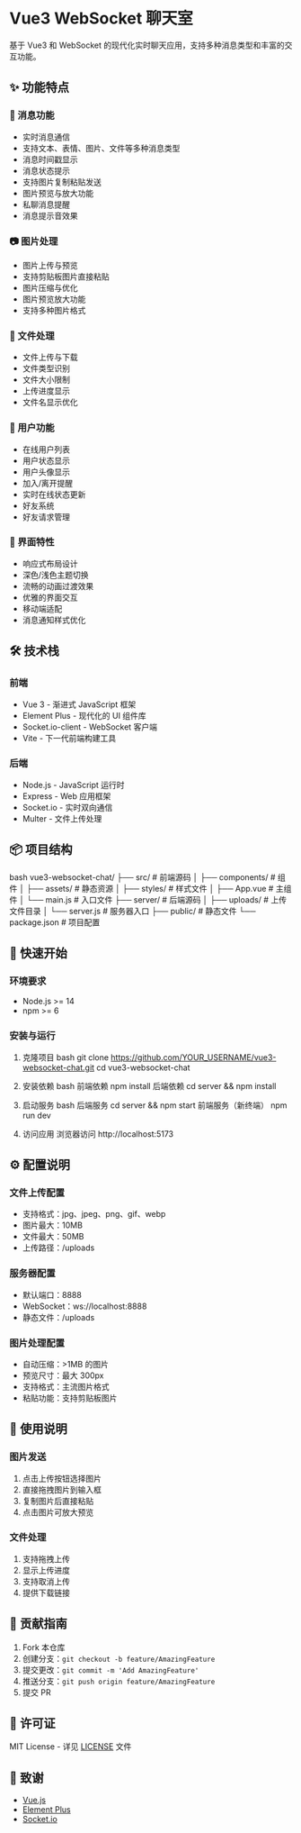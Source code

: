 # Vue3 WebSocket 聊天室

基于 Vue3 和 WebSocket 的现代化实时聊天应用，支持多种消息类型和丰富的交互功能。

## ✨ 功能特点

### 💬 消息功能
- 实时消息通信
- 支持文本、表情、图片、文件等多种消息类型
- 消息时间戳显示
- 消息状态提示
- 支持图片复制粘贴发送
- 图片预览与放大功能
- 私聊消息提醒
- 消息提示音效果

### 📷 图片处理
- 图片上传与预览
- 支持剪贴板图片直接粘贴
- 图片压缩与优化
- 图片预览放大功能
- 支持多种图片格式

### 📁 文件处理
- 文件上传与下载
- 文件类型识别
- 文件大小限制
- 上传进度显示
- 文件名显示优化

### 👥 用户功能
- 在线用户列表
- 用户状态显示
- 用户头像显示
- 加入/离开提醒
- 实时在线状态更新
- 好友系统
- 好友请求管理

### 🎨 界面特性
- 响应式布局设计
- 深色/浅色主题切换
- 流畅的动画过渡效果
- 优雅的界面交互
- 移动端适配
- 消息通知样式优化

## 🛠 技术栈

### 前端
- Vue 3 - 渐进式 JavaScript 框架
- Element Plus - 现代化的 UI 组件库
- Socket.io-client - WebSocket 客户端
- Vite - 下一代前端构建工具

### 后端
- Node.js - JavaScript 运行时
- Express - Web 应用框架
- Socket.io - 实时双向通信
- Multer - 文件上传处理

## 📦 项目结构
bash
vue3-websocket-chat/
├── src/ # 前端源码
│ ├── components/ # 组件
│ ├── assets/ # 静态资源
│ ├── styles/ # 样式文件
│ ├── App.vue # 主组件
│ └── main.js # 入口文件
├── server/ # 后端源码
│ ├── uploads/ # 上传文件目录
│ └── server.js # 服务器入口
├── public/ # 静态文件
└── package.json # 项目配置

## 🚀 快速开始

### 环境要求
- Node.js >= 14
- npm >= 6

### 安装与运行
1. 克隆项目
bash
git clone https://github.com/YOUR_USERNAME/vue3-websocket-chat.git
cd vue3-websocket-chat

2. 安装依赖
bash
前端依赖
npm install
后端依赖
cd server && npm install

3. 启动服务
bash
后端服务
cd server && npm start
前端服务（新终端）
npm run dev

4. 访问应用
浏览器访问 http://localhost:5173

## ⚙️ 配置说明

### 文件上传配置
- 支持格式：jpg、jpeg、png、gif、webp
- 图片最大：10MB
- 文件最大：50MB
- 上传路径：/uploads

### 服务器配置
- 默认端口：8888
- WebSocket：ws://localhost:8888
- 静态文件：/uploads

### 图片处理配置
- 自动压缩：>1MB 的图片
- 预览尺寸：最大 300px
- 支持格式：主流图片格式
- 粘贴功能：支持剪贴板图片

## 📝 使用说明

### 图片发送
1. 点击上传按钮选择图片
2. 直接拖拽图片到输入框
3. 复制图片后直接粘贴
4. 点击图片可放大预览

### 文件处理
1. 支持拖拽上传
2. 显示上传进度
3. 支持取消上传
4. 提供下载链接

## 🤝 贡献指南

1. Fork 本仓库
2. 创建分支：`git checkout -b feature/AmazingFeature`
3. 提交更改：`git commit -m 'Add AmazingFeature'`
4. 推送分支：`git push origin feature/AmazingFeature`
5. 提交 PR

## 📄 许可证

MIT License - 详见 [LICENSE](LICENSE) 文件

## 🙏 致谢

- [Vue.js](https://vuejs.org/)
- [Element Plus](https://element-plus.org/)
- [Socket.io](https://socket.io/)